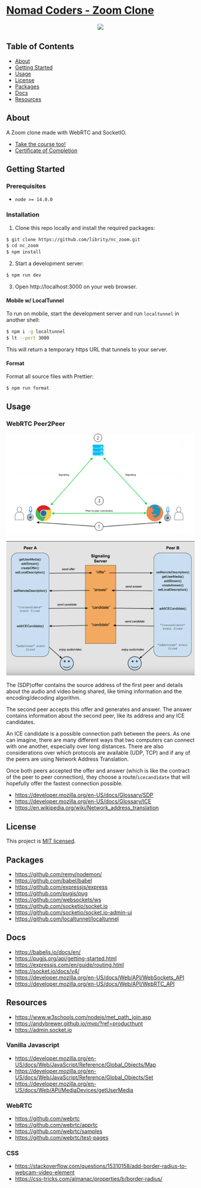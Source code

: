 # [Nomad Coders - Zoom Clone]()

<p align="center">
  <img src=".github/">
</p>

## Table of Contents

- [About](#about)
- [Getting Started](#getting_started)
- [Usage](#usage)
- [License](#license)
- [Packages](#packages)
- [Docs](#docs)
- [Resources](#resources)

## About <a name = "about"></a>

A Zoom clone made with WebRTC and SocketIO.

- [Take the course too!](https://nomadcoders.co/noom)
- [Certificate of Completion]()

## Getting Started <a name = "getting_started"></a>

### Prerequisites

- `node >= 14.0.0`

### Installation

1. Clone this repo locally and install the required packages:

```bash
$ git clone https://github.com/librity/nc_zoom.git
$ cd nc_zoom
$ npm install
```

2. Start a development server:

```bash
$ npm run dev
```

3. Open http://localhost:3000 on your web browser.

#### Mobile w/ LocalTunnel

To run on mobile, start the development server
and run `localtunnel` in another shell:

```bash
$ npm i -g localtunnel
$ lt --port 3000
```

This will return a temporary https URL that tunnels to your server.

#### Format

Format all source files with Prettier:

```bash
$ npm run format
```

## Usage <a name = "usage"></a>

### WebRTC Peer2Peer

<p align="center">
  <img src=".github/webrtc_diagram.png">
</p>

<p align="center">
  <img src=".github/webrtc_details.png">
</p>

The (SDP)offer contains the source address of the first peer
and details about the audio and video being shared,
like timing information and the encoding/decoding algorithm.

The second peer accepts this offer
and generates and answer.
The answer contains information about the second peer,
like its address and any ICE candidates.

An ICE candidate is a possible connection path between the peers.
As one can imagine, there are many different ways that two computers
can connect with one another, especially over long distances.
There are also considerations over which protocols are available (UDP, TCP)
and if any of the peers are using Network Address Translation.

Once both peers accepted the offer and answer
(which is like the contract of the peer to peer connection),
they choose a route/`icecandidate` that will hopefully offer
the fastest connection possible.

- https://developer.mozilla.org/en-US/docs/Glossary/SDP
- https://developer.mozilla.org/en-US/docs/Glossary/ICE
- https://en.wikipedia.org/wiki/Network_address_translation

## License <a name = "license"></a>

This project is [MIT licensed](LICENSE).

## Packages <a name = "packages"></a>

- https://github.com/remy/nodemon/
- https://github.com/babel/babel
- https://github.com/expressjs/express
- https://github.com/pugjs/pug
- https://github.com/websockets/ws
- https://github.com/socketio/socket.io
- https://github.com/socketio/socket.io-admin-ui
- https://github.com/localtunnel/localtunnel

## Docs <a name = "docs"></a>

- https://babeljs.io/docs/en/
- https://pugjs.org/api/getting-started.html
- https://expressjs.com/en/guide/routing.html
- https://socket.io/docs/v4/
- https://developer.mozilla.org/en-US/docs/Web/API/WebSockets_API
- https://developer.mozilla.org/en-US/docs/Web/API/WebRTC_API

## Resources <a name = "resources"></a>

- https://www.w3schools.com/nodejs/met_path_join.asp
- https://andybrewer.github.io/mvp/?ref=producthunt
- https://admin.socket.io

### Vanilla Javascript

- https://developer.mozilla.org/en-US/docs/Web/JavaScript/Reference/Global_Objects/Map
- https://developer.mozilla.org/en-US/docs/Web/JavaScript/Reference/Global_Objects/Set
- https://developer.mozilla.org/en-US/docs/Web/API/MediaDevices/getUserMedia

### WebRTC

- https://github.com/webrtc
- https://github.com/webrtc/apprtc
- https://github.com/webrtc/samples
- https://github.com/webrtc/test-pages

### CSS

- https://stackoverflow.com/questions/15310158/add-border-radius-to-webcam-video-element
- https://css-tricks.com/almanac/properties/b/border-radius/
